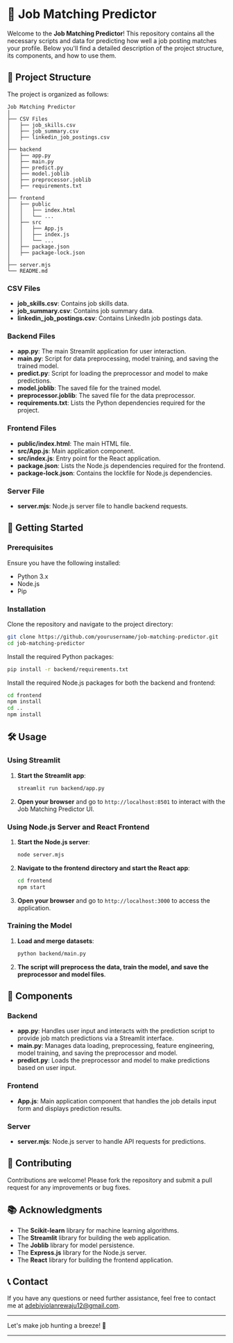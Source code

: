 # 🎯 Job Matching Predictor

Welcome to the **Job Matching Predictor**! This repository contains all the necessary scripts and data for predicting how well a job posting matches your profile. Below you'll find a detailed description of the project structure, its components, and how to use them.

## 📂 Project Structure

The project is organized as follows:

```
Job Matching Predictor
│
├── CSV Files
│   ├── job_skills.csv
│   ├── job_summary.csv
│   ├── linkedin_job_postings.csv
│
├── backend
│   ├── app.py
│   ├── main.py
│   ├── predict.py
│   ├── model.joblib
│   ├── preprocessor.joblib
│   ├── requirements.txt
│
├── frontend
│   ├── public
│   │   ├── index.html
│   │   └── ...
│   ├── src
│   │   ├── App.js
│   │   ├── index.js
│   │   └── ...
│   ├── package.json
│   ├── package-lock.json
│
├── server.mjs
└── README.md
```

### CSV Files

- **job_skills.csv**: Contains job skills data.
- **job_summary.csv**: Contains job summary data.
- **linkedin_job_postings.csv**: Contains LinkedIn job postings data.

### Backend Files

- **app.py**: The main Streamlit application for user interaction.
- **main.py**: Script for data preprocessing, model training, and saving the trained model.
- **predict.py**: Script for loading the preprocessor and model to make predictions.
- **model.joblib**: The saved file for the trained model.
- **preprocessor.joblib**: The saved file for the data preprocessor.
- **requirements.txt**: Lists the Python dependencies required for the project.

### Frontend Files

- **public/index.html**: The main HTML file.
- **src/App.js**: Main application component.
- **src/index.js**: Entry point for the React application.
- **package.json**: Lists the Node.js dependencies required for the frontend.
- **package-lock.json**: Contains the lockfile for Node.js dependencies.

### Server File

- **server.mjs**: Node.js server file to handle backend requests.

## 🚀 Getting Started

### Prerequisites

Ensure you have the following installed:

- Python 3.x
- Node.js
- Pip

### Installation

Clone the repository and navigate to the project directory:

```bash
git clone https://github.com/yourusername/job-matching-predictor.git
cd job-matching-predictor
```

Install the required Python packages:

```bash
pip install -r backend/requirements.txt
```

Install the required Node.js packages for both the backend and frontend:

```bash
cd frontend
npm install
cd ..
npm install
```

## 🛠️ Usage

### Using Streamlit

1. **Start the Streamlit app**:
    ```bash
    streamlit run backend/app.py
    ```

2. **Open your browser** and go to `http://localhost:8501` to interact with the Job Matching Predictor UI.

### Using Node.js Server and React Frontend

1. **Start the Node.js server**:
    ```bash
    node server.mjs
    ```

2. **Navigate to the frontend directory and start the React app**:
    ```bash
    cd frontend
    npm start
    ```

3. **Open your browser** and go to `http://localhost:3000` to access the application.

### Training the Model

1. **Load and merge datasets**:
    ```bash
    python backend/main.py
    ```

2. **The script will preprocess the data, train the model, and save the preprocessor and model files**.

## 🔧 Components

### Backend

- **app.py**: Handles user input and interacts with the prediction script to provide job match predictions via a Streamlit interface.
- **main.py**: Manages data loading, preprocessing, feature engineering, model training, and saving the preprocessor and model.
- **predict.py**: Loads the preprocessor and model to make predictions based on user input.

### Frontend

- **App.js**: Main application component that handles the job details input form and displays prediction results.

### Server

- **server.mjs**: Node.js server to handle API requests for predictions.

## 🤝 Contributing

Contributions are welcome! Please fork the repository and submit a pull request for any improvements or bug fixes.

## 📚 Acknowledgments

- The **Scikit-learn** library for machine learning algorithms.
- The **Streamlit** library for building the web application.
- The **Joblib** library for model persistence.
- The **Express.js** library for the Node.js server.
- The **React** library for building the frontend application.

## 📞 Contact

If you have any questions or need further assistance, feel free to contact me at [adebiyiolanrewaju12@gmail.com](mailto:adebiyiolanrewaju12@gmail.com).

---

Let's make job hunting a breeze! 🚀

---
